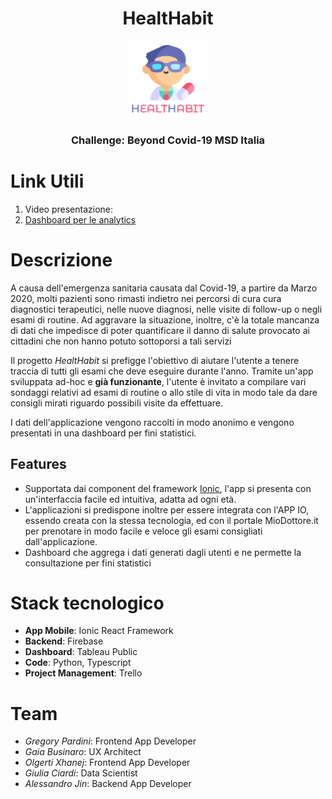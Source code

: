 # <h1 align="center">HealtHabit</h1>
<p align="center"><img align="center" src="https://github.com/GregoryPardini/HealtHabit/blob/master/ios/App/App/Assets.xcassets/AppIcon.appiconset/1024.png" width="25%" style="text-align: center"></p>


<h3 align="center">Challenge: Beyond Covid-19 MSD Italia</h3>

# Link Utili
 1. Video presentazione:
 2. [Dashboard per le analytics](https://public.tableau.com/views/HealtHabit/Foglio1?:language=it&:display_count=y&publish=yes&:origin=viz_share_link)
# Descrizione
A causa dell'emergenza sanitaria causata dal Covid-19, a partire da Marzo 2020, molti pazienti sono rimasti indietro nei percorsi di cura cura diagnostici terapeutici, nelle nuove diagnosi, nelle visite di follow-up o negli esami di routine. Ad aggravare la situazione, inoltre, c'è la totale mancanza di dati che impedisce di poter quantificare il danno di salute provocato ai cittadini che non hanno potuto sottoporsi a tali servizi

Il progetto *HealtHabit* si prefigge l'obiettivo di aiutare l'utente a tenere traccia di tutti gli esami che deve eseguire durante l'anno. Tramite un'app sviluppata ad-hoc e **già funzionante**, l'utente è invitato a compilare vari sondaggi relativi ad esami di routine o allo stile di vita in modo tale da dare consigli mirati riguardo possibili visite da effettuare.

I dati dell'applicazione vengono raccolti in modo anonimo e vengono presentati in una dashboard per fini statistici.


## Features
  * Supportata dai component del framework [Ionic](https://ionicframework.com/),  l'app si presenta con un'interfaccia facile ed intuitiva, adatta ad ogni età.
  * L'applicazioni si predispone inoltre per essere integrata con l'APP IO, essendo creata con la stessa tecnologia, ed con il portale MioDottore.it per prenotare in modo facile e veloce gli esami consigliati dall'applicazione.
  * Dashboard che aggrega i dati generati dagli utenti e ne permette la consultazione per fini statistici 

# Stack tecnologico
  * **App Mobile**: Ionic React Framework
  * **Backend**: Firebase
  * **Dashboard**: Tableau Public
  * **Code**: Python, Typescript
  * **Project Management**: Trello


# Team
 * *Gregory Pardini*: Frontend App Developer
 * *Gaia Businaro*: UX Architect
 * *Olgerti Xhanej*: Frontend App Developer
 * *Giulia Ciardi*: Data Scientist
 * *Alessandro Jin*: Backend App Developer

